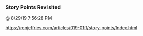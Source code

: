 ﻿

### Story Points Revisited
@ 8/29/19 7:56:28 PM

https://ronjeffries.com/articles/019-01ff/story-points/Index.html

